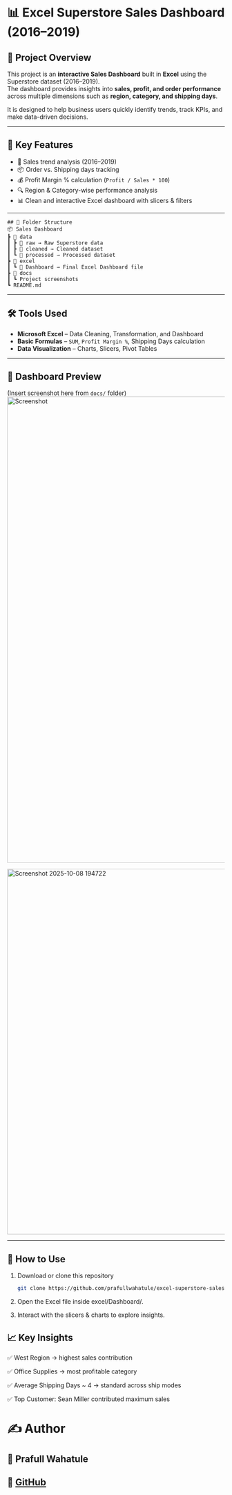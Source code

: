 # 📊 Excel Superstore Sales Dashboard (2016–2019)

## 📌 Project Overview
This project is an **interactive Sales Dashboard** built in **Excel** using the Superstore dataset (2016–2019).  
The dashboard provides insights into **sales, profit, and order performance** across multiple dimensions such as **region, category, and shipping days**.  

It is designed to help business users quickly identify trends, track KPIs, and make data-driven decisions.

---

## 🎯 Key Features
- 📅 Sales trend analysis (2016–2019)  
- 📦 Order vs. Shipping days tracking  
- 💰 Profit Margin % calculation (`Profit / Sales * 100`)  
- 🔍 Region & Category-wise performance analysis  
- 📊 Clean and interactive Excel dashboard with slicers & filters  

---
```
## 📂 Folder Structure
📦 Sales Dashboard
┣ 📂 data
┃ ┣ 📂 raw → Raw Superstore data
┃ ┣ 📂 cleaned → Cleaned dataset
┃ ┗ 📂 processed → Processed dataset
┣ 📂 excel
┃ ┗ 📂 Dashboard → Final Excel Dashboard file
┣ 📂 docs
┃ ┗ Project screenshots
┗ README.md
```

---

## 🛠️ Tools Used
- **Microsoft Excel** – Data Cleaning, Transformation, and Dashboard  
- **Basic Formulas** – `SUM`, `Profit Margin %`, Shipping Days calculation  
- **Data Visualization** – Charts, Slicers, Pivot Tables  

---

## 📸 Dashboard Preview
(Insert screenshot here from `docs/` folder)
<img width="1920" height="1080" alt="Screenshot" src="https://github.com/user-attachments/assets/75d2fbee-931c-45a2-ad85-9fe9f312524e" />


<img width="1575" height="847" alt="Screenshot 2025-10-08 194722" src="https://github.com/user-attachments/assets/ea45e146-03b5-4fec-8322-45b6f1493cf6" />

---

## 🚀 How to Use
1. Download or clone this repository  
   ```bash
   git clone https://github.com/prafullwahatule/excel-superstore-sales-dashboard.git
   
2. Open the Excel file inside excel/Dashboard/.

3. Interact with the slicers & charts to explore insights.

## 📈 Key Insights

✅ West Region → highest sales contribution

✅ Office Supplies → most profitable category

✅ Average Shipping Days ~ 4 → standard across ship modes

✅ Top Customer: Sean Miller contributed maximum sales

# ✍️ Author

## 👤 Prafull Wahatule
## 🔗 [GitHub](https://github.com/prafullwahatule)
